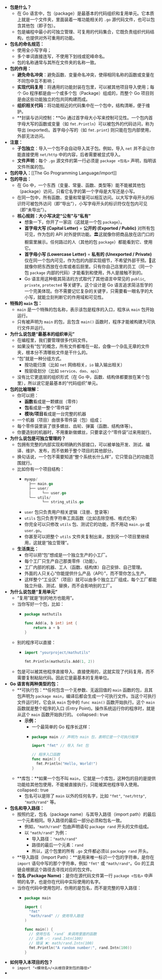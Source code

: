 - **包是什么？**
	- 在 Go 语言中，包（package）是最基本的代码组织和复用单元。它本质上就是一个文件夹，里面装着一堆功能相关的 `.go` 源代码文件，也可以包含其他包（即子包）。
	- 包是编程中最小的可独立管理、可复用的代码集合，它既负责组织代码结构，也提供对外可重用的功能。
- **包名的命名规范：**
	- 使用全小写字母；
	- 多个单词直接连写，不使用下划线或驼峰命名。
	- 包的名称通常与其所在文件夹的名称一致。
- **包的作用：**
	- **避免命名冲突**：避免函数、变量命名冲突，使得相同名称的函数或变量在不同包中互不影响；
	- **实现代码复用**：将通用的功能封装在包里，可以被其他项目导入使用；每个 Go 程序都是由一个或多个包（Package）组成的，而整个 Go 项目则是由这些功能独立的包共同构建而成。
	- **组织相关代码**：将功能相近的代码集中在一个包中，结构清晰，便于维护。
	- **封装与访问控制：**Go 通过首字母大小写来控制可见性。一个包内首字母大写的函数或变量（如 `fmt.Println`）可以被包外的代码访问，称为导出 (exported)。首字母小写的（如 `fmt.print`) 则只能在包内部使用，外部无法访问。
- **注意：**
	- **子包独立**：导入一个包不会自动导入其子包。例如，导入 `net` 并不会让你能直接使用 `net/http` 中的内容，后者需要被显式导入。
	- **文件声明**：每个 `.go` 源文件的第一行必须是 `package <包名>` 声明，指明该文件所属的包。
- **包的导入：**[[The Go Programming Language/import]]
- **包的导出：**
	- 在 Go 中，一个东西（变量、常量、函数、类型等）能不能被其他包（package）访问，只看它名字的第一个字母是大写还是小写。
	- 在同一包中，所有函数、变量和常量可以相互访问。以大写字母开头的标识符可被包外访问（即“导出”），小写字母开头的标识符仅在包内可见（即“未导出”）。
	- **核心规则：大小写决定“公有”与“私有”**
		- 想象一下，你开了一家店（这就是一个包 `package`）。
		- **首字母大写 (Capital Letter)** = **公开的 (Exported / Public)** 对所有包可见，作为包的 API 对外提供功能。🏛️这就像你把商品放在店门口的橱窗里展示。任何路过的人（其他的包 `package`）都能看到它、使用它。
		- **首字母小写 (Lowercase Letter)** = **私有的 (Unexported / Private)** 仅在同一个包内可见，作为包的内部实现细节，不希望外部干预。🚪这就像你把东西放在仓库或者后厨里。只有你自己店里的员工（同一个包 `package` 内部的代码）才能看到和使用，外人是接触不到的。
		- Go 语言用这种极其简洁的方式取代了其他语言中常见的 `public`, `private`, `protected` 等关键字。这个设计是 Go 语言追求简洁哲学的一个完美体现。你不需要记忆复杂的关键字，只需要看一眼名字的大小写，就能立刻判断它的作用域和可见性。
- **特殊的  `main`  包：**
	- `main` 是一个特殊的包名称，表示该包是程序的入口，程序从 `main` 包开始运行。
	- 只有被声明为 `main` 的包，且包含 `main()` 函数时，程序才能被构建为可执行文件并运行。
- **为什么说包是“最基本的组织单元”**
	- 在编程里，我们要管理很多代码文件。
	- 如果没有“包”的概念，所有文件都堆在一起，会像一个杂乱无章的文件夹，根本分不清哪些文件是干什么的。
	- “包”就是一种分组方式。
		- 按功能归类（比如 `net` 网络相关，`io` 输入输出相关）
		- 按层级划分（比如 `service`、`dao`、`api`）
	- 没有比它更底层的组织形式（在 Go 中，函数、结构体都要放在某个包里），所以说它是最基本的“代码组织”单元。
- **包的比喻理解：**
	- 你可以把：
		- **函数**看成是一颗螺丝（零件）
		- **包**看成是一整个“零件袋”
		- **模块/项目**看成是一台完整的机器
	- 一个机器（项目）由很多零件袋（包）组成；
	- 每个零件袋里装了很多螺丝、齿轮、弹簧（函数、结构体等）。
	- 你要造别的机器时，不用重新做螺丝，只要拿这个“零件袋”过来用就行。
- **为什么说包是可独立管理的？**
	- 包拥有完整的内部实现和明确的外部接口，可以被单独开发、测试、编译、维护、发布，而不依赖于整个项目的其他部分。
	- 换句话说，一个包不需要知道“整个系统长什么样”，它只管自己的功能范围就行。
	- 比如你有一个项目结构：
		- ```go
		  myapp/
		    ├── main.go
		    ├── user/
		    │     └── user.go
		    └── utils/
		          └── string_utils.go
		  ```
		- `user` 包只负责用户相关逻辑（注册、登录等）
		- `utils` 包只负责字符串工具函数（比如去除空格、格式化等）
		- 你完全可以只修改 `utils` 包、测试它的功能，而不用动 `main.go` 或 `user.go`。
		- 你甚至可以把整个 `utils` 文件夹复制出来，放到另一个项目里继续用，这就是“独立管理”。
	- **生活类比：**
		- 你可以把“包”想成是一个独立生产的小工厂。
		- 每个工厂只生产自己那类零件（功能）。
		- 工厂内部的机器、工人（函数、结构体）自己安排、自己管理。
		- 外面的人只关心“你能提供什么产品（API）”，而不管你怎么生产。
		- 这样整个“工业区”（项目）就可以由多个独立工厂组成，每个工厂都能独立升级、测试、替换，而不会影响别的工厂。
- **为什么说包是“复用单元”**
	- “复用”就是“别的地方也能用”。
	- 当你写好一个包，比如：
		- ```go
		  package mathutils
		  
		  func Add(a, b int) int {
		      return a + b
		  }
		  ```
	- 别的程序可以直接：
		- ```go
		  import "yourproject/mathutils"
		  
		  fmt.Println(mathutils.Add(1, 2))
		  ```
	- 包是可以被其他程序直接导入、直接使用的，这就实现了代码复用，而不需要复制粘贴代码。因此它是最基本的复用单位。
- **Go 语言有两种类型的包：**
	- **可执行包：**任何包含一个无参数、无返回值的 `main` 函数的包，且其包声明为 `package main`，编译后都会生成一个可执行文件。当这个可执行文件运行时，它会从 `main` 包中的 `func main()` 函数开始执行。这个 `main` 函数就是整个程序的入口 (Entry Point)。操作系统运行你的程序时，就是从这个 `main` 函数开始执行的。
	  collapsed:: true
		- **示例：**
			- 一个最简单的 Go 程序长这样：
			- ```go
			  package main // 声明为 main 包，表明它是一个可执行程序
			  
			  import "fmt" // 导入 fmt 包
			  
			  // 程序入口函数
			  func main() {
			  	fmt.Println("Hello, World!")
			  }
			  ```
	- **库包：**如果一个包不叫 `main`，它就是一个库包，这种包的目的是提供功能给其他包使用，不能被直接执行，只能被其他程序导入使用。
	  collapsed:: true
		- 包名可以是除了 `main` 以外的任何名字，比如 `"fmt"`, `"net/http"`, `"math/rand"` 等。
- **包名和导入路径：**
	- 按照约定，包名（package name）与其导入路径（import path）的最后一个元素相同。导入路径的最后一部分必须和包名一致。
		- 例如，`"math/rand"` 包由声明语句 `package rand` 开头的文件组成。
		- 以 `"math/rand"` 为例：
			- 导入路径：`"math/rand"`
			- 路径的最后一个元素：`rand`
			- 所以，这个包里的所有 `.go` 文件都必须以 `package rand` 开头。
	- **导入路径（Import Path）：**是用来唯一标识一个包的字符串，是你在 `import` 语句中写的那个字符串，例如 `"fmt"` 或 `"math/rand"`。Go 的工具链会根据这个路径去寻找对应的包文件。
	- **包名 (Package Name)**：是你在源代码文件第一行 `package <包名>` 中声明的名字，也是你在代码中实际使用的名字。
	- 当你在代码中使用包时，你用的是包名，而不是完整的导入路径：
		- ```go
		  package main
		  
		  import (
		  	"fmt"
		  	"math/rand" // 使用导入路径
		  )
		  
		  func main() {
		  	// 使用包名 `rand` 来调用里面的函数
		  	// 正确 ✅: rand.Intn(100)
		  	// 错误 ❌: math/rand.Intn(100)
		  	fmt.Println("A random number:", rand.Intn(100))
		  }
		  ```
- **如何导入本项目的包？**
	- `import "<模块名>/<从根目录到包的路径>"`
-